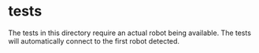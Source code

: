 # tests
The tests in this directory require an actual robot being available. The tests
will automatically connect to the first robot detected.

